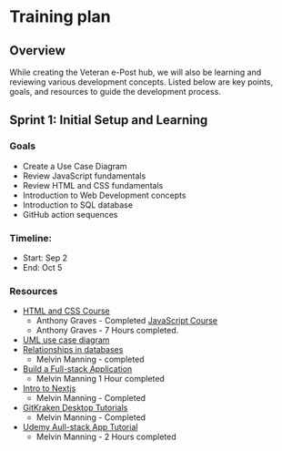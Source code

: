 # Training plan

## Overview
While creating the Veteran e-Post hub, we will also be learning and reviewing various development concepts. Listed below are key points, goals, and resources to guide the development process.

## Sprint 1: Initial Setup and Learning
### Goals
- Create a Use Case Diagram
- Review JavaScript fundamentals
- Review HTML and CSS fundamentals
- Introduction to Web Development concepts
- Introduction to SQL database
- GitHub action sequences 

### Timeline:
- Start: Sep 2
- End: Oct 5

### Resources
- [HTML and CSS Course](https://www.youtube.com/watch?v=G3e-cpL7ofc)
  - Anthony Graves - Completed
  [JavaScript Course](https://www.youtube.com/watch?v=EerdGm-ehJQ&t)
  - Anthony Graves - 7 Hours completed.
- [UML use case diagram](https://youtu.be/4emxjxonNRI?si=kCPDMs0kWstI8tcS)
- [Relationships in databases](https://condor.depaul.edu/gandrus/240IT/accesspages/relationships.htm#:~:text=There%20are%20three%20types%20of,and%20many%2Dto%2Dmany.)
  - Melvin Manning - completed 
- [Build a Full-stack Application](https://youtu.be/J9sfR6HN6BY?si=Wah8fg_Zk_zT1Ilh)
  - Melvin Manning 1 Hour completed 
- [Intro to Nextjs](https://youtu.be/ZVnjOPwW4ZA?si=WvGU-YBLk-LoUekD)
  - Melvin Manning - Completed 
- [GitKraken Desktop Tutorials](https://youtu.be/k2PtTXNpUSE?si=euttcpsetAiM3zno)
  - Melvin Manning - Completed
- [Udemy Aull-stack App Tutorial](https://www.udemy.com/course/the-complete-guide-to-building-a-full-stack-app-with-nextjs/learn/lecture/43623030?start=135#content)
  - Melvin Manning - 2 Hours completed 
